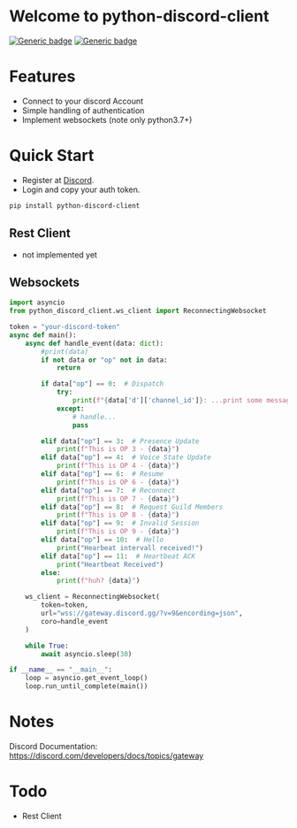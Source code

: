 # Welcome to python-discord-client

[![Generic badge](https://img.shields.io/badge/license-MIT-green.svg)](https://shields.io/)
[![Generic badge](https://img.shields.io/badge/pythoon-3.7+-blue.svg)](https://shields.io/)

# Features

- Connect to your discord Account
- Simple handling of authentication
- Implement websockets (note only python3.7+)

# Quick Start

- Register at [Discord](https://discord.com/).
- Login and copy your auth token.

```bash
pip install python-discord-client
```

## Rest Client

- not implemented yet

## Websockets

```python
import asyncio
from python_discord_client.ws_client import ReconnectingWebsocket

token = "your-discord-token"
async def main():
    async def handle_event(data: dict):
        #print(data)
        if not data or "op" not in data:
            return

        if data["op"] == 0:  # Dispatch
            try:
                print(f"{data['d']['channel_id']}: ...print some messages?")
            except:
                # handle...
                pass

        elif data["op"] == 3:  # Presence Update
            print(f"This is OP 3 - {data}")
        elif data["op"] == 4:  # Voice State Update
            print(f"This is OP 4 - {data}")
        elif data["op"] == 6:  # Resume
            print(f"This is OP 6 - {data}")
        elif data["op"] == 7:  # Reconnect
            print(f"This is OP 7 - {data}")
        elif data["op"] == 8:  # Request Guild Members
            print(f"This is OP 8 - {data}")
        elif data["op"] == 9:  # Invalid Session
            print(f"This is OP 9 - {data}")
        elif data["op"] == 10:  # Hello
            print("Hearbeat intervall received!")
        elif data["op"] == 11:  # Heartbeat ACK
            print("Heartbeat Received")
        else:
            print(f"huh? {data}")

    ws_client = ReconnectingWebsocket(
        token=token,
        url="wss://gateway.discord.gg/?v=9&encording=json",
        coro=handle_event
    )

    while True:
        await asyncio.sleep(30)

if __name__ == "__main__":
    loop = asyncio.get_event_loop()
    loop.run_until_complete(main())
```

# Notes

Discord Documentation: https://discord.com/developers/docs/topics/gateway

# Todo

- Rest Client
